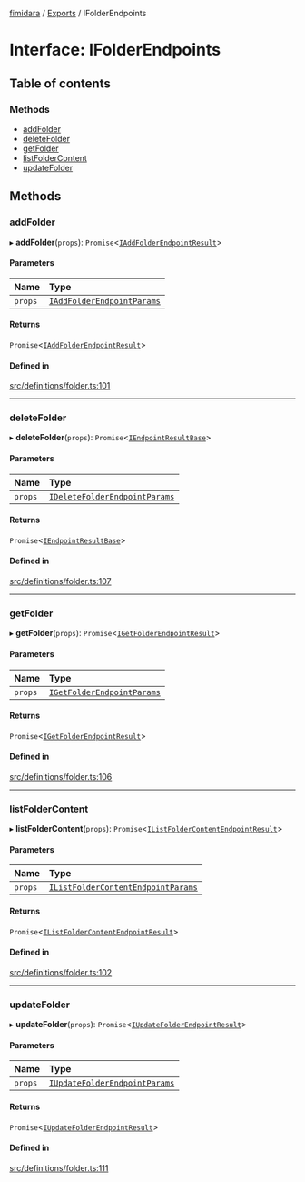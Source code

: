 [fimidara](../README.md) / [Exports](../modules.md) / IFolderEndpoints

# Interface: IFolderEndpoints

## Table of contents

### Methods

- [addFolder](IFolderEndpoints.md#addfolder)
- [deleteFolder](IFolderEndpoints.md#deletefolder)
- [getFolder](IFolderEndpoints.md#getfolder)
- [listFolderContent](IFolderEndpoints.md#listfoldercontent)
- [updateFolder](IFolderEndpoints.md#updatefolder)

## Methods

### addFolder

▸ **addFolder**(`props`): `Promise`<[`IAddFolderEndpointResult`](IAddFolderEndpointResult.md)\>

#### Parameters

| Name | Type |
| :------ | :------ |
| `props` | [`IAddFolderEndpointParams`](IAddFolderEndpointParams.md) |

#### Returns

`Promise`<[`IAddFolderEndpointResult`](IAddFolderEndpointResult.md)\>

#### Defined in

[src/definitions/folder.ts:101](https://github.com/softkave/files-js/blob/353a07f/src/definitions/folder.ts#L101)

___

### deleteFolder

▸ **deleteFolder**(`props`): `Promise`<[`IEndpointResultBase`](IEndpointResultBase.md)\>

#### Parameters

| Name | Type |
| :------ | :------ |
| `props` | [`IDeleteFolderEndpointParams`](IDeleteFolderEndpointParams.md) |

#### Returns

`Promise`<[`IEndpointResultBase`](IEndpointResultBase.md)\>

#### Defined in

[src/definitions/folder.ts:107](https://github.com/softkave/files-js/blob/353a07f/src/definitions/folder.ts#L107)

___

### getFolder

▸ **getFolder**(`props`): `Promise`<[`IGetFolderEndpointResult`](IGetFolderEndpointResult.md)\>

#### Parameters

| Name | Type |
| :------ | :------ |
| `props` | [`IGetFolderEndpointParams`](IGetFolderEndpointParams.md) |

#### Returns

`Promise`<[`IGetFolderEndpointResult`](IGetFolderEndpointResult.md)\>

#### Defined in

[src/definitions/folder.ts:106](https://github.com/softkave/files-js/blob/353a07f/src/definitions/folder.ts#L106)

___

### listFolderContent

▸ **listFolderContent**(`props`): `Promise`<[`IListFolderContentEndpointResult`](IListFolderContentEndpointResult.md)\>

#### Parameters

| Name | Type |
| :------ | :------ |
| `props` | [`IListFolderContentEndpointParams`](IListFolderContentEndpointParams.md) |

#### Returns

`Promise`<[`IListFolderContentEndpointResult`](IListFolderContentEndpointResult.md)\>

#### Defined in

[src/definitions/folder.ts:102](https://github.com/softkave/files-js/blob/353a07f/src/definitions/folder.ts#L102)

___

### updateFolder

▸ **updateFolder**(`props`): `Promise`<[`IUpdateFolderEndpointResult`](IUpdateFolderEndpointResult.md)\>

#### Parameters

| Name | Type |
| :------ | :------ |
| `props` | [`IUpdateFolderEndpointParams`](IUpdateFolderEndpointParams.md) |

#### Returns

`Promise`<[`IUpdateFolderEndpointResult`](IUpdateFolderEndpointResult.md)\>

#### Defined in

[src/definitions/folder.ts:111](https://github.com/softkave/files-js/blob/353a07f/src/definitions/folder.ts#L111)

